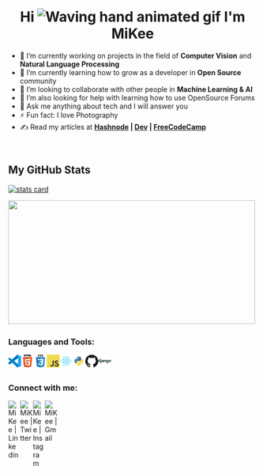 
<h1 align="center">Hi <img src="https://raw.githubusercontent.com/nixin72/nixin72/master/wave.gif" 
         alt="Waving hand animated gif"
         height="50"
         width="50" /> I'm MiKee </h1>


- 🔭 I’m currently working on projects in the field of **Computer Vision** and **Natural Language Processing**
- 🌱 I’m currently learning how to grow as a developer in **Open Source** community
- 👯 I’m looking to collaborate with other people in **Machine Learning & AI**
- 🤔 I’m also looking for help with learning how to use OpenSource Forums
- 💬 Ask me anything about tech and I will answer you 
- ⚡ Fun fact: I love Photography
- ✍ Read my articles at **[Hashnode](https://mikee.hashnode.dev/)  |  [Dev](https://dev.to/msp99000)  |  [FreeCodeCamp](https://www.freecodecamp.org/msp99000)**
<br />

## My GitHub Stats 

<p>
<a align= "center" href="https://github.com/msp99000">
<img alt= "stats card" height="250px" width="500" src="https://github-readme-streak-stats.herokuapp.com/?user=msp99000&theme=radical">
</a>
</p>
<img height="250px" width="500" src="https://github-readme-stats.vercel.app/api?username=msp99000&count_private=true&theme=radical&show_icons=true" />



### Languages and Tools:

<img align="left" alt="Visual Studio Code" width="26px" src="https://raw.githubusercontent.com/github/explore/80688e429a7d4ef2fca1e82350fe8e3517d3494d/topics/visual-studio-code/visual-studio-code.png" />
<img align="left" alt="HTML5" width="26px" src="https://raw.githubusercontent.com/github/explore/80688e429a7d4ef2fca1e82350fe8e3517d3494d/topics/html/html.png" />
<img align="left" alt="CSS3" width="26px" src="https://raw.githubusercontent.com/github/explore/80688e429a7d4ef2fca1e82350fe8e3517d3494d/topics/css/css.png" />
<img align="left" alt="JavaScript" width="26px" src="https://raw.githubusercontent.com/github/explore/80688e429a7d4ef2fca1e82350fe8e3517d3494d/topics/javascript/javascript.png" />
<img align="left" alt="React" width="26px" src="https://raw.githubusercontent.com/github/explore/80688e429a7d4ef2fca1e82350fe8e3517d3494d/topics/react/react.png" />
<img align="left" alt="Git" width="26px" src="https://raw.githubusercontent.com/github/explore/80688e429a7d4ef2fca1e82350fe8e3517d3494d/topics/python/python.png" />
<img align="left" alt="GitHub" width="26px" src="https://raw.githubusercontent.com/github/explore/78df643247d429f6cc873026c0622819ad797942/topics/github/github.png" />
<img align="left" alt="Terminal" width="26px" src="https://raw.githubusercontent.com/github/explore/80688e429a7d4ef2fca1e82350fe8e3517d3494d/topics/django/django.png" />

<br />
<br />

### Connect with me:  

<a href="https://linkedin.com/in/msp99000">
    <img align="left" alt="MiKee | Linkedin" width="24px" src="https://github.com/TheDudeThatCode/TheDudeThatCode/blob/master/Assets/Linkedin.svg" />
  </a>
  <a href="https://twitter.com/msp99000">
    <img align="left" alt="MiKee | Twitter" width="26px" src="https://github.com/TheDudeThatCode/TheDudeThatCode/blob/master/Assets/Twitter.svg" />
  </a>
  <a href="https://www.instagram.com/msp99000/">
    <img align="left" alt="MiKee | Instagram" width="24px" src="https://github.com/TheDudeThatCode/TheDudeThatCode/blob/master/Assets/Instagram.svg" />
  </a>
  <a href="mailto:msp99000@gmail.com">
    <img align="left" alt="MiKee | Gmail" width="26px" src="https://github.com/TheDudeThatCode/TheDudeThatCode/blob/master/Assets/Gmail.svg" /> 
  </a>

